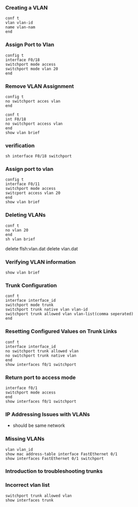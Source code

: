 ### Creating a VLAN
```
conf t
vlan vlan-id
name vlan-nam
end

```
### Assign Port to Vlan
```
config t
interface F0/18
switchport mode access
switchport mode vlan 20
end
```
### Remove VLAN Assignment
```
config t
no switchport acces vlan
end
```
```
conf t
int F0/18
no switchport access vlan
end
show vlan brief
```
### verification
```
sh interface F0/18 switchport
```
### Assign port to vlan
```
config t
interface F0/11
switchport mode access
switcport access vlan 20
end
show vlan brief
```
### Deleting VLANs
```
conf t
no vlan 20
end
sh vlan brief
```
delete flsh:vlan.dat
delete vlan.dat

### Verifying VLAN information
```
show vlan brief
```
### Trunk Configuration
```
conf t
interface interface_id
switchport mode trunk
switchport trunk native vlan vlan-id
switchport trunk allowed vlan vlan-list(comma seperated)
end
```
### Resetting Configured Values on Trunk Links
```
conf t
interface interface_id
no switchport trunk allowed vlan
no switchport trunk native vlan
end
show interfaces f0/1 switchport
```
### Return port to access mode
```
interface f0/1
switchport mode access
end
show interfaces f0/1 switchport
```
### IP Addressing Issues with VLANs
 - should be same network
### Missing VLANs
 ```
vlan vlan_id
show mac address-table interface FastEthernet 0/1
show interfaces FastEthernet 0/1 switchport
 ```
 ### Introduction to troubleshooting trunks
 ### Incorrect vlan list
 ```
switchport trunk allowed vlan
show interfaces trunk
 ```